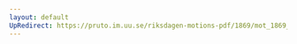 ```yaml
---
layout: default
UpRedirect: https://pruto.im.uu.se/riksdagen-motions-pdf/1869/mot_1869__ak__73/mot_1869__ak__73-002.pdf
---
```

